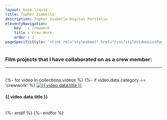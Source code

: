 ```yaml
---
layout: base.liquid
title: Topher Isabella
description: Topher Isabella Digital Portfolio
eleventyNavigation:
    key   : crewwork
    title : Crew Work
    order : 1
pageSpecificStyle: '<link rel="stylesheet" href="/css/styleVideoListPages.css" type="text/css">'
---
```

<section class="projects">
        <h3>Film projects that I have collaborated on as a crew member:</h3><hr/><br/>
{%- for video in collections.videos %}
{%- if video.data.category == 'crewwork' %}
        <video-link>
          <a href="{{ video.url }}"><img src="/media/video/{{ video.data.thumbnail }}" alt="{{ video.data.title }}"></a><h4>{{ video.data.title }}</h4><br />
        </video-link>
{%- endif %}
{%- endfor %}
      </section>